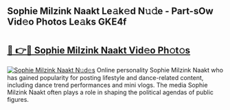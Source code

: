 ## Sophie Milzink Naakt Le𝚊k𝚎d N𝚞𝚍e - Part-sOw Vid𝚎o Photos Le𝚊ks GKE4f

# <h2><a href="http://fb9iaz1.evod.top/?m=Sophie+Milzink+Naakt">🔗 👉🔴 Sophie Milzink Naakt Vid𝚎o Ph𝚘t𝚘s</a></h2>

[![Sophie Milzink Naakt N𝚞d𝚎s](https://i.imgur.com/8V9OHl7.gif)](http://fb9iaz1.evod.top/?m=Sophie+Milzink+Naakt)
Online personality Sophie Milzink Naakt who has gained popularity for posting lifestyle and dance-related content, including dance trend performances and mini vlogs. The media Sophie Milzink Naakt often plays a role in shaping the political agendas of public figures. 
